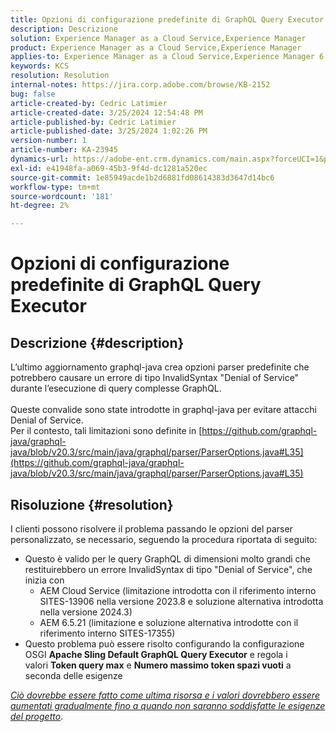 ```yaml
---
title: Opzioni di configurazione predefinite di GraphQL Query Executor
description: Descrizione
solution: Experience Manager as a Cloud Service,Experience Manager
product: Experience Manager as a Cloud Service,Experience Manager
applies-to: Experience Manager as a Cloud Service,Experience Manager 6.5
keywords: KCS
resolution: Resolution
internal-notes: https://jira.corp.adobe.com/browse/KB-2152
bug: false
article-created-by: Cedric Latimier
article-created-date: 3/25/2024 12:54:48 PM
article-published-by: Cedric Latimier
article-published-date: 3/25/2024 1:02:26 PM
version-number: 1
article-number: KA-23945
dynamics-url: https://adobe-ent.crm.dynamics.com/main.aspx?forceUCI=1&pagetype=entityrecord&etn=knowledgearticle&id=5b8772d6-a6ea-ee11-a204-6045bd0063aa
exl-id: e41948fa-a069-45b3-9f4d-dc1281a520ec
source-git-commit: 1e85949acde1b2d6881fd08614383d3647d14bc6
workflow-type: tm+mt
source-wordcount: '181'
ht-degree: 2%

---
```


# Opzioni di configurazione predefinite di GraphQL Query Executor

## Descrizione {#description}

L’ultimo aggiornamento graphql-java crea opzioni parser predefinite che potrebbero causare un errore di tipo InvalidSyntax &quot;Denial of Service&quot; durante l’esecuzione di query complesse GraphQL. <br><br>Queste convalide sono state introdotte in graphql-java per evitare attacchi Denial of Service. 
<br>Per il contesto, tali limitazioni sono definite in [https://github.com/graphql-java/graphql-java/blob/v20.3/src/main/java/graphql/parser/ParserOptions.java#L35](https://github.com/graphql-java/graphql-java/blob/v20.3/src/main/java/graphql/parser/ParserOptions.java#L35)

## Risoluzione {#resolution}


I clienti possono risolvere il problema passando le opzioni del parser personalizzato, se necessario, seguendo la procedura riportata di seguito:

- Questo è valido per le query GraphQL di dimensioni molto grandi che restituirebbero un errore InvalidSyntax di tipo &quot;Denial of Service&quot;, che inizia con
   - AEM Cloud Service (limitazione introdotta con il riferimento interno SITES-13906 nella versione 2023.8 e soluzione alternativa introdotta nella versione 2024.3)
   - AEM 6.5.21 (limitazione e soluzione alternativa introdotte con il riferimento interno SITES-17355)
- Questo problema può essere risolto configurando la configurazione OSGI <b>Apache Sling Default GraphQL Query Executor</b> e regola i valori <b>Token query max</b> e <b>Numero massimo token spazi vuoti</b> a seconda delle esigenze


*<u>Ciò dovrebbe essere fatto come ultima risorsa e i valori dovrebbero essere aumentati gradualmente fino a quando non saranno soddisfatte le esigenze del progetto</u>*.
